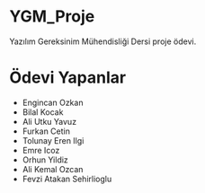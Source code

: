 # YGM_Proje
Yazılım Gereksinim Mühendisliği Dersi proje ödevi.
# Ödevi Yapanlar
* Engincan Ozkan
* Bilal Kocak
* Ali Utku Yavuz
* Furkan Cetin
* Tolunay Eren Ilgi
* Emre Icoz
* Orhun Yildiz
* Ali Kemal Ozcan 
* Fevzi Atakan Sehirlioglu
